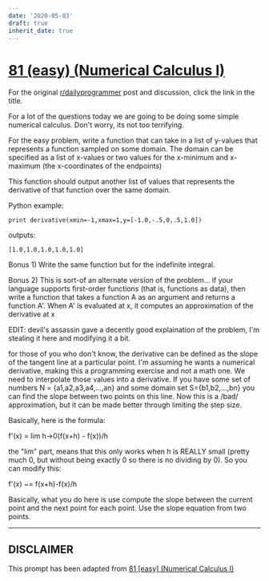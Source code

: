 ```yaml
---
date: '2020-05-03'
draft: true
inherit_date: true
---
```


# [81 (easy) (Numerical Calculus I)](https://www.reddit.com/r/dailyprogrammer/comments/x538d/7252012_challenge_81_easy_numerical_calculus_i/)

For the original [r/dailyprogrammer](https://www.reddit.com/r/dailyprogrammer/) post and discussion, click the link in the title.

For a lot of the questions today we are going to be doing some simple numerical calculus.  Don't worry, its not too terrifying.

For the easy problem, write a function that can take in a list of y-values that represents a function sampled on some domain.  The domain can be specified as a list of x-values or two values for the x-minimum and x-maximum (the x-coordinates of the endpoints)

This function should output another list of values that represents the derivative of that function over the same domain.

Python example:


```
print derivative(xmin=-1,xmax=1,y=[-1.0,-.5,0,.5,1.0])
```
outputs:


```
[1.0,1.0,1.0,1.0,1.0]
```
Bonus 1)  Write the same function but for the indefinite integral.

Bonus 2)  This is sort-of an alternate version of the problem... if your language supports first-order functions (that is, functions as data), then write a function that takes a function A as an argument and returns a function A'.
When A' is evaluated at x, it computes an approximation of the derivative at x

EDIT:  devil's assassin gave a decently good explaination of the problem, I'm stealing it here and modifying it a bit.

for those of you who don't know, the derivative can be defined as the slope of the tangent line at a particular point. I'm assuming he wants a numerical derivative, making this a programming exercise and not a math one. We need to interpolate those values into a derivative. If you have some set of numbers N = {a1,a2,a3,a4,...,an} and some domain set S={b1,b2,...,bn} you can find the slope between two points on this line. Now this is a /bad/ approximation, but it can be made better through limiting the step size.

Basically, here is the formula:

f'(x) = lim h->0(f(x+h) - f(x))/h

the "lim" part, means that this only works when h is REALLY small (pretty much 0, but without being exactly 0 so there is no dividing by 0). So you can modify this:

f'(x) ~= f(x+h)-f(x)/h

Basically, what you do here is use compute the slope between the current point and the next point for each point.   Use the slope equation from two points.


----
## **DISCLAIMER**
This prompt has been adapted from [81 [easy] (Numerical Calculus I)](https://www.reddit.com/r/dailyprogrammer/comments/x538d/7252012_challenge_81_easy_numerical_calculus_i/
)
